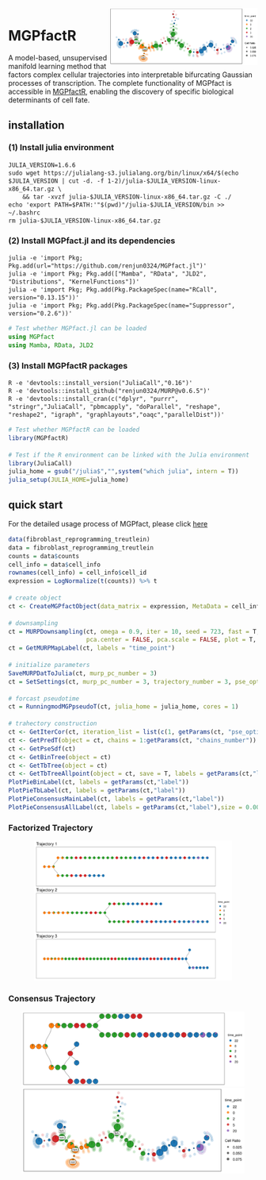 
# <br><img src="vignettes/4_all_pie_time_point.png" align="right" width="300"/>

# MGPfactR

A model-based, unsupervised manifold learning method that factors complex cellular trajectories into interpretable bifurcating Gaussian processes of transcription. The complete functionality of MGPfact is accessible in [MGPfactR](https://github.com/renjun0324/MGPfactR), enabling the discovery of specific biological determinants of cell fate.

## installation

### (1) Install julia environment

```shell
JULIA_VERSION=1.6.6
sudo wget https://julialang-s3.julialang.org/bin/linux/x64/$(echo $JULIA_VERSION | cut -d. -f 1-2)/julia-$JULIA_VERSION-linux-x86_64.tar.gz \
    && tar -xvzf julia-$JULIA_VERSION-linux-x86_64.tar.gz -C ./ 
echo 'export PATH=$PATH:'"$(pwd)"/julia-$JULIA_VERSION/bin >> ~/.bashrc
rm julia-$JULIA_VERSION-linux-x86_64.tar.gz
```

### (2) Install MGPfact.jl and its dependencies

```shell
julia -e 'import Pkg; Pkg.add(url="https://github.com/renjun0324/MGPfact.jl")'
julia -e 'import Pkg; Pkg.add(["Mamba", "RData", "JLD2", "Distributions", "KernelFunctions"])'
julia -e 'import Pkg; Pkg.add(Pkg.PackageSpec(name="RCall", version="0.13.15"))'
julia -e 'import Pkg; Pkg.add(Pkg.PackageSpec(name="Suppressor", version="0.2.6"))'
```

```julia
# Test whether MGPfact.jl can be loaded
using MGPfact
using Mamba, RData, JLD2
```

### (3) Install MGPfactR packages

```shell
R -e 'devtools::install_version("JuliaCall","0.16")'
R -e 'devtools::install_github("renjun0324/MURP@v0.6.5")'
R -e 'devtools::install_cran(c("dplyr", "purrr", "stringr","JuliaCall", "pbmcapply", "doParallel", "reshape", "reshape2", "igraph", "graphlayouts","oaqc","parallelDist"))'
```

```r
# Test whether MGPfactR can be loaded
library(MGPfactR)

# Test if the R environment can be linked with the Julia environment
library(JuliaCall)
julia_home = gsub("/julia$","",system("which julia", intern = T))
julia_setup(JULIA_HOME=julia_home)
```

## quick start
For the detailed usage process of MGPfact, please click [here](https://renjun0324.github.io/MGPfactR/)
```r
data(fibroblast_reprogramming_treutlein)
data = fibroblast_reprogramming_treutlein
counts = data$counts
cell_info = data$cell_info
rownames(cell_info) = cell_info$cell_id
expression = LogNormalize(t(counts)) %>% t

# create object
ct <- CreateMGPfactObject(data_matrix = expression, MetaData = cell_info)

# downsampling
ct = MURPDownsampling(ct, omega = 0.9, iter = 10, seed = 723, fast = T, cores = 1,
                      pca.center = FALSE, pca.scale = FALSE, plot = T, max_murp = 20)
ct = GetMURPMapLabel(ct, labels = "time_point")

# initialize parameters
SaveMURPDatToJulia(ct, murp_pc_number = 3)
ct = SetSettings(ct, murp_pc_number = 3, trajectory_number = 3, pse_optim_iterations = 100, start_murp = 999)

# forcast pseudotime
ct = RunningmodMGPpseudoT(ct, julia_home = julia_home, cores = 1)

# trahectory construction
ct <- GetIterCor(ct, iteration_list = list(c(1, getParams(ct, "pse_optim_iterations"))))
ct <- GetPredT(object = ct, chains = 1:getParams(ct, "chains_number"))
ct <- GetPseSdf(ct)
ct <- GetBinTree(object = ct)
ct <- GetTbTree(object = ct)
ct <- GetTbTreeAllpoint(object = ct, save = T, labels = getParams(ct,"label"))
PlotPieBinLabel(ct, labels = getParams(ct,"label"))
PlotPieTbLabel(ct, labels = getParams(ct,"label"))
PlotPieConsensusMainLabel(ct, labels = getParams(ct,"label"))
PlotPieConsensusAllLabel(ct, labels = getParams(ct,"label"),size = 0.005)
```

### Factorized Trajectory
<div align=center><img src="vignettes/2_binarytree_pie_time_point.png" width="400"></div>

### Consensus Trajectory

<div align=center><img src="vignettes/2_tbtree_pie_time_point.png" width="450"></div>

<div align=center><img src="vignettes/4_all_pie_time_point.png" width="450"></div>








